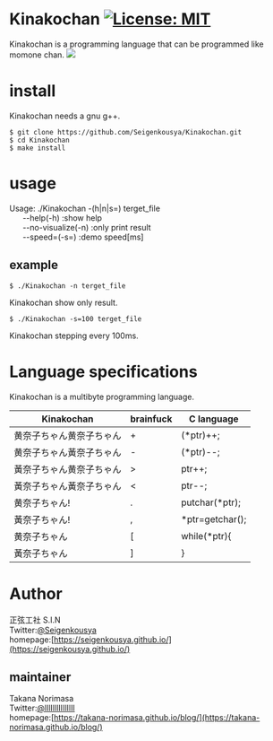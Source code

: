 # Kinakochan [![License: MIT](https://img.shields.io/badge/License-MIT-yellow.svg)](https://opensource.org/licenses/MIT)
Kinakochan is a programming language that can be programmed like momone chan.
![](https://pbs.twimg.com/media/DOw0HQDVwAE92LD?format=jpg&name=medium)  

# install
Kinakochan needs a gnu g++.

```terminal
$ git clone https://github.com/Seigenkousya/Kinakochan.git
$ cd Kinakochan
$ make install
```

# usage
Usage: ./Kinakochan -(h|n|s=) terget_file  
&nbsp;&nbsp;&nbsp;&nbsp;&nbsp;&nbsp;--help(-h) :show help  
&nbsp;&nbsp;&nbsp;&nbsp;&nbsp;&nbsp;--no-visualize(-n) :only print result  
&nbsp;&nbsp;&nbsp;&nbsp;&nbsp;&nbsp;--speed=(-s=) :demo speed[ms]  

## example
```terminal
$ ./Kinakochan -n terget_file
```
Kinakochan show only result.

```terminal
$ ./Kinakochan -s=100 terget_file
```
Kinakochan stepping every 100ms.


# Language specifications
Kinakochan is a multibyte programming language.

|Kinakochan|brainfuck|C language|
|-------|-------|-------|
|黄奈子ちゃん黄奈子ちゃん|+|(\*ptr)++;|
|黄奈子ちゃん黃奈子ちゃん|-|(\*ptr)--;|
|黃奈子ちゃん黄奈子ちゃん|>|ptr++;|
|黃奈子ちゃん黃奈子ちゃん|<|ptr--;|
|黄奈子ちゃん!|.|putchar(\*ptr);|
|黃奈子ちゃん!|,|\*ptr=getchar();|
|黄奈子ちゃん |[|while(\*ptr){|
|黃奈子ちゃん |]|}|


# Author
正弦工社 S.I.N  
Twitter:[@Seigenkousya](https://twitter.com/Seigenkousya)    
homepage:[https://seigenkousya.github.io/](https://seigenkousya.github.io/)  

## maintainer
Takana Norimasa  
Twitter:[@lIlIIllIIIlIlIl](https://twitter.com/lIlIIllIIIlIlIl)  
homepage:[https://takana-norimasa.github.io/blog/](https://takana-norimasa.github.io/blog/)  

